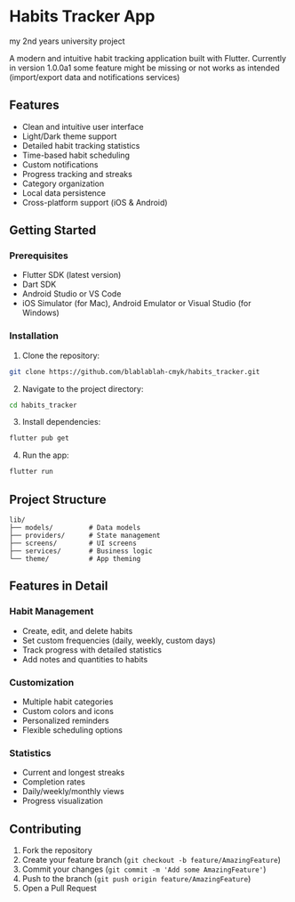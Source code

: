 # Habits Tracker App 
my 2nd years university project

A modern and intuitive habit tracking application built with Flutter. Currently in version 1.0.0a1 some feature might be missing or not works as intended (import/export data and notifications services)

## Features

-  Clean and intuitive user interface
-  Light/Dark theme support
-  Detailed habit tracking statistics
-  Time-based habit scheduling
-  Custom notifications
-  Progress tracking and streaks
-  Category organization
-  Local data persistence
-  Cross-platform support (iOS & Android)

## Getting Started

### Prerequisites

- Flutter SDK (latest version)
- Dart SDK
- Android Studio or VS Code
- iOS Simulator (for Mac), Android Emulator or Visual Studio (for Windows)

### Installation

1. Clone the repository:
```bash
git clone https://github.com/blablablah-cmyk/habits_tracker.git
```

2. Navigate to the project directory:
```bash
cd habits_tracker
```

3. Install dependencies:
```bash
flutter pub get
```

4. Run the app:
```bash
flutter run
```

## Project Structure

```
lib/
├── models/         # Data models
├── providers/      # State management
├── screens/        # UI screens
├── services/       # Business logic
└── theme/          # App theming
```

## Features in Detail

### Habit Management
- Create, edit, and delete habits
- Set custom frequencies (daily, weekly, custom days)
- Track progress with detailed statistics
- Add notes and quantities to habits

### Customization
- Multiple habit categories
- Custom colors and icons
- Personalized reminders
- Flexible scheduling options

### Statistics
- Current and longest streaks
- Completion rates
- Daily/weekly/monthly views
- Progress visualization

## Contributing

1. Fork the repository
2. Create your feature branch (`git checkout -b feature/AmazingFeature`)
3. Commit your changes (`git commit -m 'Add some AmazingFeature'`)
4. Push to the branch (`git push origin feature/AmazingFeature`)
5. Open a Pull Request
